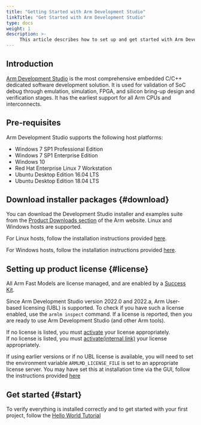 ```yaml
---
title: "Getting Started with Arm Development Studio"
linkTitle: "Get Started with Arm Development Studio"
type: docs
weight: 1
description: >-
     This article describes how to set up and get started with Arm Development Studio. 
---
```


## Introduction

[Arm Development Studio](https://developer.arm.com/Tools%20and%20Software/Arm%20Development%20Studio) is the most comprehensive embedded C/C++ dedicated software development solution. It is used for validation of SoC debug through emulation, simulation, FPGA, and silicon bring-up design and verification stages. It has the earliest support for all Arm CPUs and interconnects.

## Pre-requisites

Arm Development Studio supports the following host platforms:

  * Windows 7 SP1 Professional Edition
  * Windows 7 SP1 Enterprise Edition
  * Windows 10
  * Red Hat Enterprise Linux 7 Workstation
  * Ubuntu Desktop Edition 16.04 LTS
  * Ubuntu Desktop Edition 18.04 LTS

## Download installer packages {#download}

You can download the Development Studio installer and examples suite from the [Product Downloads section]((https://developer.arm.com/downloads/-/arm-development-studio-downloads)) of the Arm website. Linux and Windows hosts are supported.

For Linux hosts, follow the installation instructions provided [here](https://developer.arm.com/documentation/101469/2000/Installation/Installing-on-Linux).

For Windows hosts, follow the installation instructions provided [here](https://developer.arm.com/documentation/101469/2000/Installation/Installing-on-Windows).

## Setting up product license {#license}

All Arm Fast Models are license managed, and are enabled by a [Success Kit](https://www.arm.com/products/development-tools/success-kits).

Since Arm Development Studio version 2022.0 and 2022.a, Arm User-based licensing (UBL) is supported. To check if you have such a license enabled, use the `armlm inspect` command. If a license is reported, then you are ready to use Arm Development Studio (and other Arm tools).

If no license is listed, you must [activate](https://developer.arm.com/documentation/102516/latest/Using-user-based-licensing) your license appropriately.\
If no license is listed, you must [activate(internal link)](https://developer.arm.com/documentation-preview/102516/latest/Using-user-based-licensing) your license appropriately.

If using earlier versions or if no UBL license is available, you will need to set the environment variable `ARMLMD_LICENSE_FILE` is set to an appropriate license server. You may have set this at installation time via the GUI, follow the instructions provided [here](https://developer.arm.com/documentation/101469/2000/Licensing-Arm-Development-Studio?lang=en)

## Get started {#start}

To verify everything is installed correctly and to get started with your first project, follow the [Hello World Tutorial](https://developer.arm.com/documentation/101469/2000/Tutorials/Tutorial--Hello-World?lang=en)

